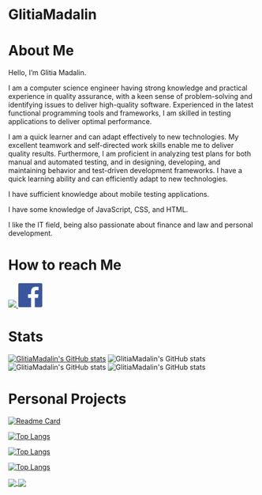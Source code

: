 
<!---
1madalin/1madalin is a ✨ special ✨ repository because its `README.md` (this file) appears on your GitHub profile.
You can click the Preview link to take a look at your changes.
--->
# GlitiaMadalin  

# About Me
 Hello, I’m Glitia Madalin.
 
 I am a computer science engineer having strong knowledge and practical experience in quality assurance, with a keen sense of problem-solving and identifying issues to deliver high-quality software. Experienced in the latest functional programming tools and frameworks, I am skilled in testing applications to deliver optimal performance.
 
 I am a quick learner and can adapt effectively to new technologies. My excellent teamwork and self-directed work skills enable me to deliver quality results.
 Furthermore, I am proficient in analyzing test plans for both manual and automated testing, and in designing, developing, and maintaining behavior and test-driven 
development frameworks. I have a quick learning ability and can efficiently adapt to new technologies. 
 
 I have sufficient knowledge about mobile testing applications.
 
 I have some knowledge of JavaScript, CSS, and HTML.

 I like the IT field, being also passionate about finance and law and personal development.
 
 
# How to reach Me
<a href="https://www.linkedin.com/in/madalin-glitia-b25388212/" >
   <img src="LinkedInLogo.png.ico" width="auto" height="50px" />
 </a>
 <a href="https://www.facebook.com/glitia.madalin/" >
   <img src="FacebookLogo.png.png" width="auto" height="50px" />
 </a>
 
 
# Stats
[![GlitiaMadalin's GitHub stats](https://github-readme-stats.vercel.app/api?username=GlitiaMadalin)](https://github.com/GlitiaMadalin/Test1.1.git)
![GlitiaMadalin's GitHub stats](https://github-readme-stats.vercel.app/api?username=GlitiaMadalin&count_private=true)
![GlitiaMadalin's GitHub stats](https://github-readme-stats.vercel.app/api?username=GlitiaMadalin&show_icons=true)
![GlitiaMadalin's GitHub stats](https://github-readme-stats.vercel.app/api?username=GlitiaMadalin&show_icons=true&theme=radical)


# Personal Projects


[![Readme Card](https://github-readme-stats.vercel.app/api/pin/?username=GlitiaMadalin&repo=github-readme-stats)](https://github.com/GlitiaMadalin/github-readme-stats)

[![Top Langs](https://github-readme-stats.vercel.app/api/top-langs/?username=GlitiaMadalin)](https://github.com/GlitiaMadalin/github-readme-stats)

[![Top Langs](https://github-readme-stats.vercel.app/api/top-langs/?username=GlitiaMadalin&hide=javascript,html)](https://github.com/GlitiaMadalin/github-readme-stats)

[![Top Langs](https://github-readme-stats.vercel.app/api/top-langs/?username=GlitiaMadalin&layout=compact)](https://github.com/GlitiaMadalin/github-readme-stats)




<a href="https://github.com/GlitiaMadalin/github-readme-stats">
  <img align="center" src="https://github-readme-stats.vercel.app/api/pin/?username=GlitiaMadalin&repo=github-readme-stats" />
</a>
<a href="https://github.com/GlitiaMadalin/convoychat">
  <img align="center" src="https://github-readme-stats.vercel.app/api/pin/?username=GlitiaMadalin&repo=LinkInBio" />
</a>
